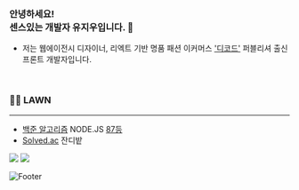 ### 안녕하세요! <br/> 센스있는 개발자 유지우입니다. 👋
- 저는 웹에이전시 디자이너, 리엑트 기반 명품 패션 이커머스 ['디코드'](https://www.itsdcode.com/) 퍼블리셔 출신 프론트 개발자입니다.
<br/>

### :farmer: LAWN
---
- [백준 알고리즘](https://www.acmicpc.net/user/yuziwoo) NODE.JS [87등](https://www.acmicpc.net/ranklist/language/17/1)
- [Solved.ac](https://solved.ac/profile/yuziwoo) 잔디밭

<img src="https://mazassumnida.wtf/api/v2/generate_badge?boj=yuziwoo"/>
<img src="https://github-readme-stats.vercel.app/api?username=yuziwoo&show_icons=true&theme=dark&count_private=true&custom_title=yuziwoo&bg_color=30,A5B4E8,BEB5E8&title_color=fff&text_color=fff&icon_color=fff"/>


 
![Footer](https://capsule-render.vercel.app/api?type=waving&color=gradient&height=200&section=footer)
